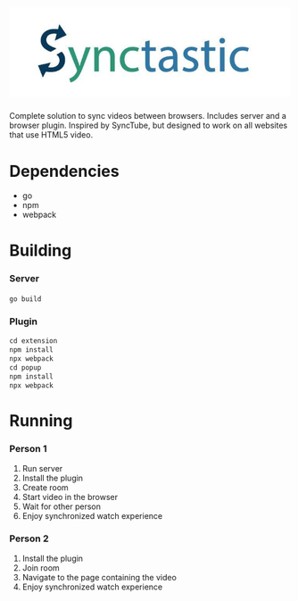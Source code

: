 ![logo](./logo.jpg)
===

Complete solution to sync videos between browsers.
Includes server and a browser plugin.
Inspired by SyncTube, but designed to work on all websites that use HTML5 video.


# Dependencies
* go
* npm
* webpack
# Building

### Server
`go build`

### Plugin
```shell
cd extension
npm install
npx webpack
cd popup
npm install
npx webpack
```

# Running

### Person 1
1. Run server
2. Install the plugin
3. Create room
4. Start video in the browser
5. Wait for other person
6. Enjoy synchronized watch experience

### Person 2
1. Install the plugin
2. Join room
3. Navigate to the page containing the video
4. Enjoy synchronized watch experience
